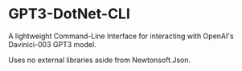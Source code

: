 # GPT3-DotNet-CLI
A lightweight Command-Line Interface for interacting with OpenAI's Davinici-003 GPT3 model. 

Uses no external libraries aside from Newtonsoft.Json.

